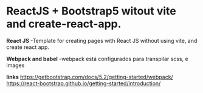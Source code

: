 # ReactJS + Bootstrap5 witout vite and create-react-app.

**React JS**
-Template for creating pages with React JS without using vite, and create react app.

**Webpack and babel**
-webpack está configurados para transpilar scss, e images

**links**
https://getbootstrap.com/docs/5.2/getting-started/webpack/
https://react-bootstrap.github.io/getting-started/introduction/
